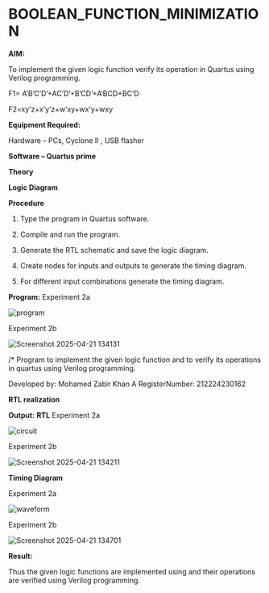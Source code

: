 # BOOLEAN_FUNCTION_MINIMIZATION

**AIM:**

To implement the given logic function verify its operation in Quartus using Verilog programming.

F1= A’B’C’D’+AC’D’+B’CD’+A’BCD+BC’D 

F2=xy’z+x’y’z+w’xy+wx’y+wxy

**Equipment Required:**

Hardware – PCs, Cyclone II , USB flasher

**Software – Quartus prime**

**Theory**

**Logic Diagram**

**Procedure**

1.	Type the program in Quartus software.

2.	Compile and run the program.

3.	Generate the RTL schematic and save the logic diagram.

4.	Create nodes for inputs and outputs to generate the timing diagram.

5.	For different input combinations generate the timing diagram.


**Program:**
Experiment 2a

![program](https://github.com/user-attachments/assets/e10522a8-9643-46eb-87e1-46818cedac5b)

Experiment 2b

![Screenshot 2025-04-21 134131](https://github.com/user-attachments/assets/12e9b503-08cf-460c-8367-9d2a4884a7c2)


/* Program to implement the given logic function and to verify its operations in quartus using Verilog programming. 

Developed by: Mohamed Zabir Khan A RegisterNumber: 212224230162

**RTL realization**

**Output:**
**RTL**
Experiment 2a

![circuit](https://github.com/user-attachments/assets/8d0f9561-89ea-48f7-904b-41a6e9434c8a)

Experiment 2b

![Screenshot 2025-04-21 134211](https://github.com/user-attachments/assets/74bcc19f-004c-40d4-8f50-9a98eafef006)

**Timing Diagram**

Experiment 2a

![waveform](https://github.com/user-attachments/assets/9aaa20a7-856d-4010-9a14-4c603b41f6da)

Experiment 2b

![Screenshot 2025-04-21 134701](https://github.com/user-attachments/assets/f36e172d-f7ff-48ac-8757-e5731c58d2bc)

**Result:**

Thus the given logic functions are implemented using and their operations are verified using Verilog programming.

